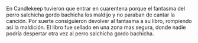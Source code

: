En Candlekeep tuvieron que entrar en cuarentena porque el fantasma del perro salchicha gordo bachicha los maldijo y no paraban de cantar la canción.
Por suerte consiguieron devolver al fantasma a su libro, rompiendo así la maldición.
El libro fue sellado en una zona mas segura, donde nadie podría despertar otra vez al perro salchicha gordo bachicha.